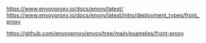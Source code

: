 https://www.envoyproxy.io/docs/envoy/latest/
https://www.envoyproxy.io/docs/envoy/latest/intro/deployment_types/front_proxy

https://github.com/envoyproxy/envoy/tree/main/examples/front-proxy
